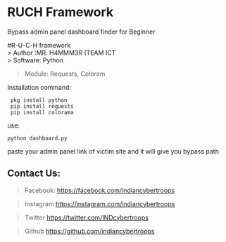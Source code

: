 # RUCH Framework
Bypass admin panel dashboard finder for Beginner 
																	
#R-U-C-H framework 					         	
	> Author :MR. H4MMM3R (TEAM ICT		             
	> Software: Python 							                    	
> Module: Requests, Coloram					          	
		

Installation command:
	
	 pkg install python
	 pip install requests
	 pip install colorama 
use: 
```
python dashboard.py
```
paste your admin panel link of victim site and it will give you bypass path

## Contact Us: 
>Facebook:
https://facebook.com/indiancybertroops


>Instagram
https://instagram.com/indiancybertroops


>Twitter
https://twitter.com/INDcybertroops


>Github
https://github.com/indiancybertroops

